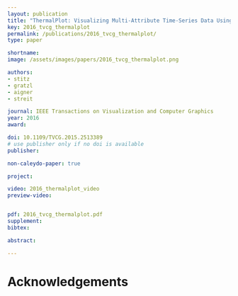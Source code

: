 ```yaml
---
layout: publication
title: "ThermalPlot: Visualizing Multi-Attribute Time-Series Data Using a Thermal Metaphor"
key: 2016_tvcg_thermalplot
permalink: /publications/2016_tvcg_thermalplot/
type: paper

shortname:
image: /assets/images/papers/2016_tvcg_thermalplot.png

authors:
- stitz
- gratzl
- aigner
- streit

journal: IEEE Transactions on Visualization and Computer Graphics
year: 2016
award:

doi: 10.1109/TVCG.2015.2513389
# use publisher only if no doi is available
publisher:

non-caleydo-paper: true

project: 

video: 2016_thermalplot_video
preview-video:


pdf: 2016_tvcg_thermalplot.pdf
supplement:
bibtex:

abstract: 

---
```


# Acknowledgements
